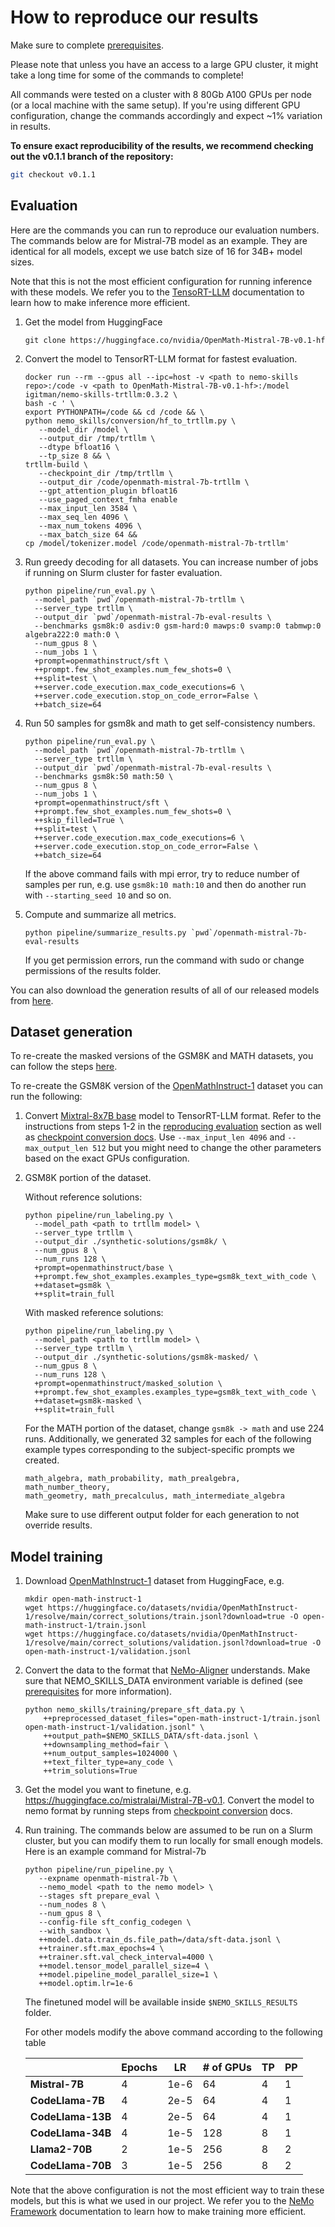 # How to reproduce our results

Make sure to complete [prerequisites](/docs/prerequisites.md).

Please note that unless you have an access to a large GPU cluster, it might take a long time
for some of the commands to complete!

All commands were tested on a cluster with 8 80Gb A100 GPUs per node (or a local machine with the same setup).
If you're using different GPU configuration, change the commands accordingly and
expect ~1% variation in results.

**To ensure exact reproducibility of the results, we recommend checking out the v0.1.1 branch of the repository:**

```bash
git checkout v0.1.1
```

## Evaluation

Here are the commands you can run to reproduce our evaluation numbers.
The commands below are for Mistral-7B model as an example. They are identical for all models,
except we use batch size of 16 for 34B+ model sizes.

Note that this is not the most efficient configuration for running inference with these models.
We refer you to the [TensoRT-LLM](https://github.com/NVIDIA/TensorRT-LLM)
documentation to learn how to make inference more efficient.

1. Get the model from HuggingFace

   ```
   git clone https://huggingface.co/nvidia/OpenMath-Mistral-7B-v0.1-hf
   ```

2. Convert the model to TensorRT-LLM format for fastest evaluation.

   ```
   docker run --rm --gpus all --ipc=host -v <path to nemo-skills repo>:/code -v <path to OpenMath-Mistral-7B-v0.1-hf>:/model igitman/nemo-skills-trtllm:0.3.2 \
   bash -c ' \
   export PYTHONPATH=/code && cd /code && \
   python nemo_skills/conversion/hf_to_trtllm.py \
      --model_dir /model \
      --output_dir /tmp/trtllm \
      --dtype bfloat16 \
      --tp_size 8 && \
   trtllm-build \
      --checkpoint_dir /tmp/trtllm \
      --output_dir /code/openmath-mistral-7b-trtllm \
      --gpt_attention_plugin bfloat16
      --use_paged_context_fmha enable
      --max_input_len 3584 \
      --max_seq_len 4096 \
      --max_num_tokens 4096 \
      --max_batch_size 64 &&
   cp /model/tokenizer.model /code/openmath-mistral-7b-trtllm'
   ```

3. Run greedy decoding for all datasets. You can increase number of jobs if running on Slurm cluster for faster evaluation.

   ```
   python pipeline/run_eval.py \
     --model_path `pwd`/openmath-mistral-7b-trtllm \
     --server_type trtllm \
     --output_dir `pwd`/openmath-mistral-7b-eval-results \
     --benchmarks gsm8k:0 asdiv:0 gsm-hard:0 mawps:0 svamp:0 tabmwp:0 algebra222:0 math:0 \
     --num_gpus 8 \
     --num_jobs 1 \
     +prompt=openmathinstruct/sft \
     ++prompt.few_shot_examples.num_few_shots=0 \
     ++split=test \
     ++server.code_execution.max_code_executions=6 \
     ++server.code_execution.stop_on_code_error=False \
     ++batch_size=64
   ```

4. Run 50 samples for gsm8k and math to get self-consistency numbers.

   ```
   python pipeline/run_eval.py \
     --model_path `pwd`/openmath-mistral-7b-trtllm \
     --server_type trtllm \
     --output_dir `pwd`/openmath-mistral-7b-eval-results \
     --benchmarks gsm8k:50 math:50 \
     --num_gpus 8 \
     --num_jobs 1 \
     +prompt=openmathinstruct/sft \
     ++prompt.few_shot_examples.num_few_shots=0 \
     ++skip_filled=True \
     ++split=test \
     ++server.code_execution.max_code_executions=6 \
     ++server.code_execution.stop_on_code_error=False \
     ++batch_size=64
   ```

   If the above command fails with mpi error, try to reduce number of samples
   per run, e.g. use `gsm8k:10 math:10` and then do another run with
   `--starting_seed 10` and so on.

5. Compute and summarize all metrics.

   ```
   python pipeline/summarize_results.py `pwd`/openmath-mistral-7b-eval-results
   ```

   If you get permission errors, run the command with sudo or change permissions of the results folder.

You can also download the generation results of all of our released models from [here](https://openmath-test-predictions.s3.amazonaws.com/openmath-test-predictions.zip).

## Dataset generation

To re-create the masked versions of the GSM8K and MATH datasets, you can follow the steps
[here](/docs/synthetic-data-generation.md#masked-solutions).

To re-create the GSM8K version of the [OpenMathInstruct-1](https://huggingface.co/datasets/nvidia/OpenMathInstruct-1) dataset
you can run the following:

1. Convert [Mixtral-8x7B base](https://huggingface.co/mistralai/Mixtral-8x7B-v0.1) model to TensorRT-LLM format.
   Refer to the instructions from steps 1-2 in the [reproducing evaluation](#evaluation) section as well as
   [checkpoint conversion docs](/docs/checkpoint-conversion.md). Use `--max_input_len 4096` and `--max_output_len 512`
   but you might need to change the other parameters based on the exact GPUs configuration.

2. GSM8K portion of the dataset.

   Without reference solutions:

   ```
   python pipeline/run_labeling.py \
     --model_path <path to trtllm model> \
     --server_type trtllm \
     --output_dir ./synthetic-solutions/gsm8k/ \
     --num_gpus 8 \
     --num_runs 128 \
     +prompt=openmathinstruct/base \
     ++prompt.few_shot_examples.examples_type=gsm8k_text_with_code \
     ++dataset=gsm8k \
     ++split=train_full
   ```

   With masked reference solutions:

   ```
   python pipeline/run_labeling.py \
     --model_path <path to trtllm model> \
     --server_type trtllm \
     --output_dir ./synthetic-solutions/gsm8k-masked/ \
     --num_gpus 8 \
     --num_runs 128 \
     +prompt=openmathinstruct/masked_solution \
     ++prompt.few_shot_examples.examples_type=gsm8k_text_with_code \
     ++dataset=gsm8k-masked \
     ++split=train_full
   ```

   For the MATH portion of the dataset, change `gsm8k -> math` and use 224 runs.
   Additionally, we generated 32 samples for each of the following example types
   corresponding to the subject-specific prompts we created.

   ```
   math_algebra, math_probability, math_prealgebra, math_number_theory,
   math_geometry, math_precalculus, math_intermediate_algebra
   ```

   Make sure to use different output folder for each generation to not override results.

## Model training

1. Download [OpenMathInstruct-1](https://huggingface.co/datasets/nvidia/OpenMathInstruct-1) dataset from HuggingFace, e.g.

   ```
   mkdir open-math-instruct-1
   wget https://huggingface.co/datasets/nvidia/OpenMathInstruct-1/resolve/main/correct_solutions/train.jsonl?download=true -O open-math-instruct-1/train.jsonl
   wget https://huggingface.co/datasets/nvidia/OpenMathInstruct-1/resolve/main/correct_solutions/validation.jsonl?download=true -O open-math-instruct-1/validation.jsonl
   ```

2. Convert the data to the format that [NeMo-Aligner](https://github.com/NVIDIA/NeMo-Aligner/) understands.
   Make sure that NEMO_SKILLS_DATA environment variable is defined
   (see [prerequisites](/docs/prerequisites.md) for more information).

   ```
   python nemo_skills/training/prepare_sft_data.py \
       ++preprocessed_dataset_files="open-math-instruct-1/train.jsonl open-math-instruct-1/validation.jsonl" \
       ++output_path=$NEMO_SKILLS_DATA/sft-data.jsonl \
       ++downsampling_method=fair \
       ++num_output_samples=1024000 \
       ++text_filter_type=any_code \
       ++trim_solutions=True
   ```

3. Get the model you want to finetune, e.g. https://huggingface.co/mistralai/Mistral-7B-v0.1. Convert the model
   to nemo format by running steps from [checkpoint conversion](/docs/checkpoint-conversion.md#huggingface-to-nemo) docs.

4. Run training. The commands below are assumed to be run on a Slurm cluster, but you can modify them to run
   locally for small enough models. Here is an example command for Mistral-7b

   ```
   python pipeline/run_pipeline.py \
      --expname openmath-mistral-7b \
      --nemo_model <path to the nemo model> \
      --stages sft prepare_eval \
      --num_nodes 8 \
      --num_gpus 8 \
      --config-file sft_config_codegen \
      --with_sandbox \
      ++model.data.train_ds.file_path=/data/sft-data.jsonl \
      ++trainer.sft.max_epochs=4 \
      ++trainer.sft.val_check_interval=4000 \
      ++model.tensor_model_parallel_size=4 \
      ++model.pipeline_model_parallel_size=1 \
      ++model.optim.lr=1e-6
   ```

   The finetuned model will be available inside `$NEMO_SKILLS_RESULTS` folder.

   For other models modify the above command according to the following table

   |                   | **Epochs** | **LR** | **# of GPUs** | **TP** | **PP** |
   | ----------------- | ---------- | ------ | ------------- | ------ | ------ |
   | **Mistral-7B**    | 4          | 1e-6   | 64            | 4      | 1      |
   | **CodeLlama-7B**  | 4          | 2e-5   | 64            | 4      | 1      |
   | **CodeLlama-13B** | 4          | 2e-5   | 64            | 4      | 1      |
   | **CodeLlama-34B** | 4          | 1e-5   | 128           | 8      | 1      |
   | **Llama2-70B**    | 2          | 1e-5   | 256           | 8      | 2      |
   | **CodeLlama-70B** | 3          | 1e-5   | 256           | 8      | 2      |

Note that the above configuration is not the most efficient way to train these models,
but this is what we used in our project. We refer you to the
[NeMo Framework](https://www.nvidia.com/en-us/ai-data-science/generative-ai/nemo-framework/)
documentation to learn how to make training more efficient.